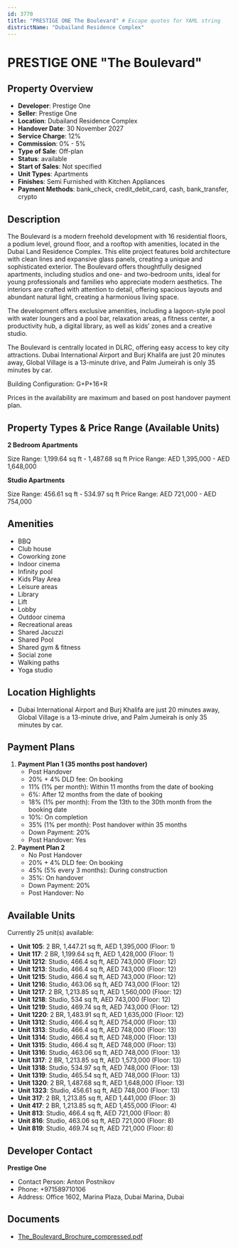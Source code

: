```yaml
---
id: 3770
title: "PRESTIGE ONE The Boulevard" # Escape quotes for YAML string
districtName: "Dubailand Residence Complex"
---
```


# PRESTIGE ONE "The Boulevard"

## Property Overview
- **Developer**: Prestige One
- **Seller**: Prestige One
- **Location**: Dubailand Residence Complex
- **Handover Date**: 30 November 2027
- **Service Charge**: 12%
- **Commission**: 0% - 5%
- **Type of Sale**: Off-plan
- **Status**: available
- **Start of Sales**: Not specified
- **Unit Types**: Apartments
- **Finishes**: Semi Furnished with Kitchen Appliances
- **Payment Methods**: bank_check, credit_debit_card, cash, bank_transfer, crypto

## Description
The Boulevard is a modern freehold development with 16 residential floors, a podium level, ground floor, and a rooftop with amenities, located in the Dubai Land Residence Complex. This elite project features bold architecture with clean lines and expansive glass panels, creating a unique and sophisticated exterior. The Boulevard offers thoughtfully designed apartments, including studios and one- and two-bedroom units, ideal for young professionals and families who appreciate modern aesthetics. The interiors are crafted with attention to detail, offering spacious layouts and abundant natural light, creating a harmonious living space.

The development offers exclusive amenities, including a lagoon-style pool with water loungers and a pool bar, relaxation areas, a fitness center, a productivity hub, a digital library, as well as kids’ zones and a creative studio.

The Boulevard is centrally located in DLRC, offering easy access to key city attractions. Dubai International Airport and Burj Khalifa are just 20 minutes away, Global Village is a 13-minute drive, and Palm Jumeirah is only 35 minutes by car.

Building Configuration: G+P+16+R

Prices in the availability are maximum and based on post handover payment plan.

## Property Types & Price Range (Available Units)
**2 Bedroom Apartments**

Size Range: 1,199.64 sq ft - 1,487.68 sq ft
Price Range: AED 1,395,000 - AED 1,648,000

**Studio Apartments**

Size Range: 456.61 sq ft - 534.97 sq ft
Price Range: AED 721,000 - AED 754,000

## Amenities
- BBQ
- Club house
- Coworking zone
- Indoor cinema
- Infinity pool
- Kids Play Area
- Leisure areas
- Library
- Lift
- Lobby
- Outdoor cinema
- Recreational areas
- Shared Jacuzzi
- Shared Pool
- Shared gym & fitness
- Social zone
- Walking paths
- Yoga studio

## Location Highlights
- Dubai International Airport and Burj Khalifa are just 20 minutes away, Global Village is a 13-minute drive, and Palm Jumeirah is only 35 minutes by car.

## Payment Plans
1. **Payment Plan 1 (35 months post handover)**
   - Post Handover
   - 20% + 4% DLD fee: On booking
   - 11% (1% per month): Within 11 months from the date of booking
   - 6%: After 12 months from the date of booking
   - 18% (1% per month): From the 13th to the 30th month from the booking date
   - 10%: On completion
   - 35% (1% per month): Post handover within 35 months
   - Down Payment: 20%
   - Post Handover: Yes
2. **Payment Plan 2**
   - No Post Handover
   - 20% + 4% DLD fee: On booking
   - 45% (5% every 3 months): During construction
   - 35%: On handover
   - Down Payment: 20%
   - Post Handover: No

## Available Units
Currently 25 unit(s) available:
- **Unit 105**: 2 BR, 1,447.21 sq ft, AED 1,395,000 (Floor: 1)
- **Unit 117**: 2 BR, 1,199.64 sq ft, AED 1,428,000 (Floor: 1)
- **Unit 1212**: Studio, 466.4 sq ft, AED 743,000 (Floor: 12)
- **Unit 1213**: Studio, 466.4 sq ft, AED 743,000 (Floor: 12)
- **Unit 1215**: Studio, 466.4 sq ft, AED 743,000 (Floor: 12)
- **Unit 1216**: Studio, 463.06 sq ft, AED 743,000 (Floor: 12)
- **Unit 1217**: 2 BR, 1,213.85 sq ft, AED 1,560,000 (Floor: 12)
- **Unit 1218**: Studio, 534 sq ft, AED 743,000 (Floor: 12)
- **Unit 1219**: Studio, 469.74 sq ft, AED 743,000 (Floor: 12)
- **Unit 1220**: 2 BR, 1,483.91 sq ft, AED 1,635,000 (Floor: 12)
- **Unit 1312**: Studio, 466.4 sq ft, AED 754,000 (Floor: 13)
- **Unit 1313**: Studio, 466.4 sq ft, AED 748,000 (Floor: 13)
- **Unit 1314**: Studio, 466.4 sq ft, AED 748,000 (Floor: 13)
- **Unit 1315**: Studio, 466.4 sq ft, AED 748,000 (Floor: 13)
- **Unit 1316**: Studio, 463.06 sq ft, AED 748,000 (Floor: 13)
- **Unit 1317**: 2 BR, 1,213.85 sq ft, AED 1,573,000 (Floor: 13)
- **Unit 1318**: Studio, 534.97 sq ft, AED 748,000 (Floor: 13)
- **Unit 1319**: Studio, 465.54 sq ft, AED 748,000 (Floor: 13)
- **Unit 1320**: 2 BR, 1,487.68 sq ft, AED 1,648,000 (Floor: 13)
- **Unit 1323**: Studio, 456.61 sq ft, AED 748,000 (Floor: 13)
- **Unit 317**: 2 BR, 1,213.85 sq ft, AED 1,441,000 (Floor: 3)
- **Unit 417**: 2 BR, 1,213.85 sq ft, AED 1,455,000 (Floor: 4)
- **Unit 813**: Studio, 466.4 sq ft, AED 721,000 (Floor: 8)
- **Unit 816**: Studio, 463.06 sq ft, AED 721,000 (Floor: 8)
- **Unit 819**: Studio, 469.74 sq ft, AED 721,000 (Floor: 8)

## Developer Contact
**Prestige One**
- Contact Person: Anton Postnikov
- Phone: +971589710106
- Address: Office 1602, Marina Plaza, Dubai Marina, Dubai

## Documents
- [The_Boulevard_Brochure_compressed.pdf](https://cdn.geniemap.net/2024/12/18/qhAjg89ERY07NeoqISJSLVPUMOllle77D65gVrPY.pdf)
